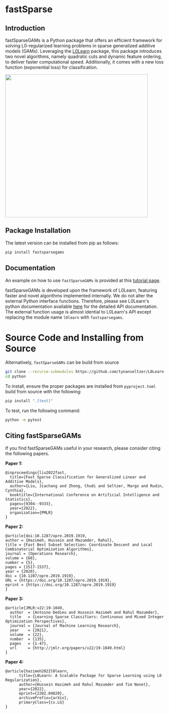 # fastSparse

<!-- ![example workflow](https://github.com/tynanseltzer/L0Learn/actions/workflows/python.yml/badge.svg) -->

## Introduction
fastSparseGAMs is a Python package that offers an efficient framework for solving L0-regularized learning problems in sparse generalized additive models (GAMs). Leveraging the [L0Learn](https://github.com/TNonet/L0Learn) package, this package introduces two novel algorithms, namely quadratic cuts and dynamic feature ordering, to deliver faster computational speed. Additionally, it comes with a new loss function (exponential loss) for classification.

<img src="https://github.com/tynanseltzer/L0Learn/blob/master/misc/eqs.png" width = 450>

## Package Installation

The latest version can be installed from pip as follows:
```bash
pip install fastsparsegams
```

## Documentation
An example on how to use `fastSparseGAMs` is provided at this [tutorial page](https://github.com/tynanseltzer/L0Learn/blob/master/python/tutorial_example/example.py).

fastSparseGAMs is developed upon the framework of L0Learn, featuring faster and novel algorithms implemented internally.
We do not alter the external Python interface functions.
Therefore, please see L0Learn's python documentation available [here](https://tnonet.github.io/L0Learn/tutorial.html) for the detailed API documentation.
The external function usage is almost idential to L0Learn's API except replacing the module name `l0learn` with `fastsparsegams`.

# Source Code and Installing from Source
Alternatively, `fastSparseGAMs` can be build from source
```bash
git clone --recurse-submodules https://github.com/tynanseltzer/L0Learn.git
cd python
```

To install, ensure the proper packages are installed from `pyproject.toml` build from source with the following:
```bash
pip install ".[test]"
```

To test, run the following command:
```bash
python -m pytest
```

## Citing fastSparseGAMs
If you find fastSparseGAMs useful in your research, please consider citing the following papers.

**Paper 1:**
```
@inproceedings{liu2022fast,
  title={Fast Sparse Classification for Generalized Linear and Additive Models},
  author={Liu, Jiachang and Zhong, Chudi and Seltzer, Margo and Rudin, Cynthia},
  booktitle={International Conference on Artificial Intelligence and Statistics},
  pages={9304--9333},
  year={2022},
  organization={PMLR}
}
```

**Paper 2:**
```
@article{doi:10.1287/opre.2019.1919,
author = {Hazimeh, Hussein and Mazumder, Rahul},
title = {Fast Best Subset Selection: Coordinate Descent and Local Combinatorial Optimization Algorithms},
journal = {Operations Research},
volume = {68},
number = {5},
pages = {1517-1537},
year = {2020},
doi = {10.1287/opre.2019.1919},
URL = {https://doi.org/10.1287/opre.2019.1919},
eprint = {https://doi.org/10.1287/opre.2019.1919}
}
```

**Paper 3:**
```
@article{JMLR:v22:19-1049,
  author  = {Antoine Dedieu and Hussein Hazimeh and Rahul Mazumder},
  title   = {Learning Sparse Classifiers: Continuous and Mixed Integer Optimization Perspectives},
  journal = {Journal of Machine Learning Research},
  year    = {2021},
  volume  = {22},
  number  = {135},
  pages   = {1-47},
  url     = {http://jmlr.org/papers/v22/19-1049.html}
}
```

**Paper 4:**
```
@article{hazimeh2022l0learn,
      title={L0Learn: A Scalable Package for Sparse Learning using L0 Regularization},
      author={Hussein Hazimeh and Rahul Mazumder and Tim Nonet},
      year={2022},
      eprint={2202.04820},
      archivePrefix={arXiv},
      primaryClass={cs.LG}
}
